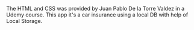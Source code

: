 The HTML and CSS was provided by Juan Pablo De la Torre Valdez in a Udemy course. This app it's a car insurance using a local DB with help of Local Storage.
